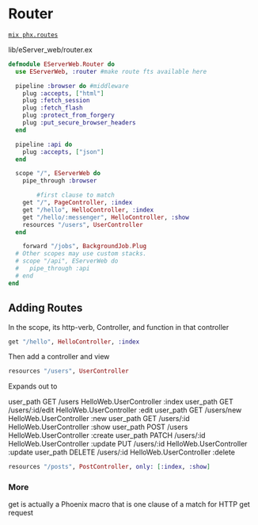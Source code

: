 # Router

[`mix phx.routes`](https://hexdocs.pm/phoenix/Mix.Tasks.Phx.Routes.html)

lib/eServer_web/router.ex

```elixir
defmodule EServerWeb.Router do
  use EServerWeb, :router #make route fts available here

  pipeline :browser do #middleware
    plug :accepts, ["html"]
    plug :fetch_session
    plug :fetch_flash
    plug :protect_from_forgery
    plug :put_secure_browser_headers
  end

  pipeline :api do
    plug :accepts, ["json"]
  end

  scope "/", EServerWeb do
    pipe_through :browser

		#first clause to match
    get "/", PageController, :index
    get "/hello", HelloController, :index
  	get "/hello/:messenger", HelloController, :show
  	resources "/users", UserController
  end

	forward "/jobs", BackgroundJob.Plug
  # Other scopes may use custom stacks.
  # scope "/api", EServerWeb do
  #   pipe_through :api
  # end
end
```

## Adding Routes

In the scope, its http-verb, Controller, and function in that controller

```elixir
get "/hello", HelloController, :index
```

Then add a controller and view

```elixir
resources "/users", UserController
```

Expands out to

user_path  GET     /users                HelloWeb.UserController :index
user_path  GET     /users/:id/edit  HelloWeb.UserController :edit
user_path  GET     /users/new       HelloWeb.UserController :new
user_path  GET     /users/:id          HelloWeb.UserController :show
user_path  POST    /users              HelloWeb.UserController :create
user_path  PATCH   /users/:id       HelloWeb.UserController :update
                    PUT     /users/:id         HelloWeb.UserController :update
user_path  DELETE  /users/:id       HelloWeb.UserController :delete

```elixir
resources "/posts", PostController, only: [:index, :show]
```

### More

get is actually a Phoenix macro that is one clause of a match for HTTP get request